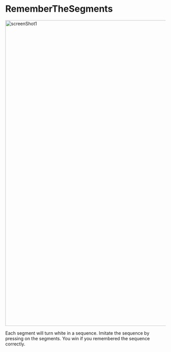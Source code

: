 # RememberTheSegments
<img width="960" alt="screenShot1" src="https://user-images.githubusercontent.com/35288746/144111540-8565a1a4-533a-4d92-8285-6406997a71f8.PNG">

Each segment will turn white in a sequence. Imitate the sequence by pressing on the segments. You win if you remembered the sequence correctly.
